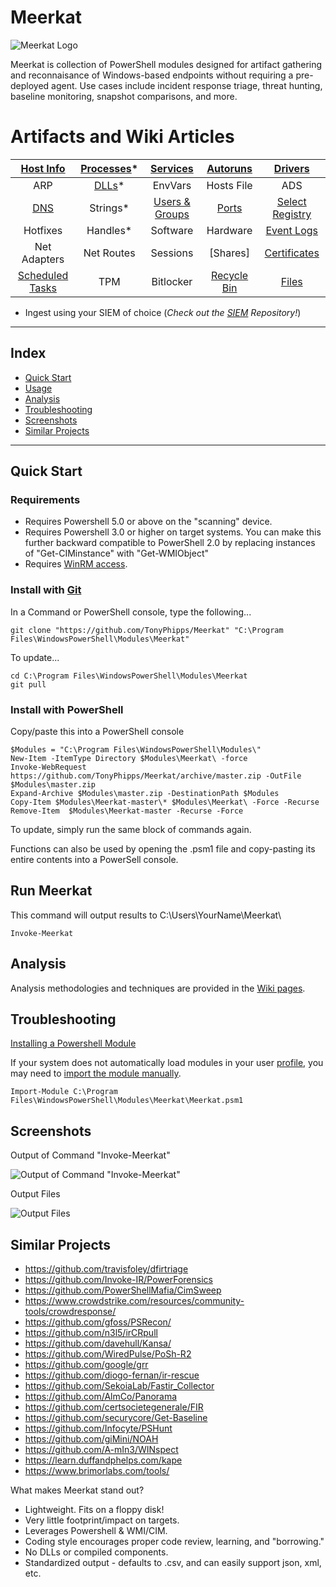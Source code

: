 # Meerkat
![Meerkat Logo](https://i.imgur.com/7gHUYBh.png)


Meerkat is collection of PowerShell modules designed for artifact gathering and reconnaisance of Windows-based endpoints without requiring a pre-deployed agent. Use cases include incident response triage, threat hunting, baseline monitoring, snapshot comparisons, and more.

# Artifacts and Wiki Articles
|       [Host Info](https://github.com/TonyPhipps/Meerkat/wiki/Computer)       | [Processes](https://github.com/TonyPhipps/Meerkat/wiki/Processes)* |      [Services](https://github.com/TonyPhipps/Meerkat/wiki/Services)      |   [Autoruns](https://github.com/TonyPhipps/Meerkat/wiki/Autoruns)    |      [Drivers](https://github.com/TonyPhipps/Meerkat/wiki/Drivers)      |
| :--------------------------------------------------------------------------: | :----------------------------------------------------------------: | :-----------------------------------------------------------------------: | :------------------------------------------------------------------: | :---------------------------------------------------------------------: |
|                                     ARP                                      |      [DLLs](https://github.com/TonyPhipps/Meerkat/wiki/DLLs)*      |                                  EnvVars                                  |                              Hosts File                              |                                   ADS                                   |
|            [DNS](https://github.com/TonyPhipps/Meerkat/wiki/DNS)             |                              Strings*                              | [Users & Groups](https://github.com/TonyPhipps/Meerkat/wiki/GroupMembers) |      [Ports](https://github.com/TonyPhipps/Meerkat/wiki/Ports)       | [Select Registry](https://github.com/TonyPhipps/Meerkat/wiki/Registry)  |
|                                   Hotfixes                                   |                              Handles*                              |                                  Software                                  |                               Hardware                               |   [Event Logs](https://github.com/TonyPhipps/Meerkat/wiki/EventLogs)    |
|                                 Net Adapters                                 |                             Net Routes                             |                                 Sessions                                  |                               [Shares]                               | [Certificates](https://github.com/TonyPhipps/Meerkat/wiki/Certificates) |
| [Scheduled Tasks](https://github.com/TonyPhipps/Meerkat/wiki/ScheduledTasks) |                                TPM                                 |                                 Bitlocker                                 | [Recycle Bin](https://github.com/TonyPhipps/Meerkat/wiki/RecycleBin) |        [Files](https://github.com/TonyPhipps/Meerkat/wiki/Files)        |

* Ingest using your SIEM of choice (_Check out the [SIEM](https://github.com/TonyPhipps/SIEM) Repository!_)
______________________________________________________

## Index

  * [Quick Start](#Quick-Start)
  * [Usage](#Usage)
  * [Analysis](#Analysis)
  * [Troubleshooting](#Troubleshooting)
  * [Screenshots](#Screenshots)
  * [Similar Projects](#Similar-Projects)
  
______________________________________________________

## Quick Start

### Requirements

* Requires Powershell 5.0 or above on the "scanning" device.
* Requires Powershell 3.0 or higher on target systems. You can make this further backward compatible to PowerShell 2.0 by replacing instances of "Get-CIMinstance" with "Get-WMIObject"
* Requires [WinRM access](https://github.com/TonyPhipps/Powershell/blob/master/Enable-WinRM.ps1).

### Install with [Git](https://gitforwindows.org/)

In a Command or PowerShell console, type the following...

```
git clone "https://github.com/TonyPhipps/Meerkat" "C:\Program Files\WindowsPowerShell\Modules\Meerkat"
```

To update...

```
cd C:\Program Files\WindowsPowerShell\Modules\Meerkat
git pull
```

### Install with PowerShell

Copy/paste this into a PowerShell console

```
$Modules = "C:\Program Files\WindowsPowerShell\Modules\"
New-Item -ItemType Directory $Modules\Meerkat\ -force
Invoke-WebRequest https://github.com/TonyPhipps/Meerkat/archive/master.zip -OutFile $Modules\master.zip
Expand-Archive $Modules\master.zip -DestinationPath $Modules
Copy-Item $Modules\Meerkat-master\* $Modules\Meerkat\ -Force -Recurse
Remove-Item  $Modules\Meerkat-master -Recurse -Force
```

To update, simply run the same block of commands again.

Functions can also be used by opening the .psm1 file and copy-pasting its entire contents into a PowerSell console.

## Run Meerkat

This command will output results to C:\Users\YourName\Meerkat\

```
Invoke-Meerkat
```

## Analysis

Analysis methodologies and techniques are provided in the [Wiki pages](https://github.com/TonyPhipps/Meerkat/wiki).

## Troubleshooting
[Installing a Powershell Module](https://msdn.microsoft.com/en-us/library/dd878350(v=vs.85).aspx)

If your system does not automatically load modules in your user [profile](https://docs.microsoft.com/en-us/powershell/module/microsoft.powershell.core/about/about_profiles?view=powershell-6), you may need to [import the module manually](https://msdn.microsoft.com/en-us/library/dd878284(v=vs.85).aspx).

```
Import-Module C:\Program Files\WindowsPowerShell\Modules\Meerkat\Meerkat.psm1
```

## Screenshots

Output of Command "Invoke-Meerkat"

![Output of Command "Invoke-Meerkat"](https://i.imgur.com/C5eKInZ.png)

Output Files

![Output Files](https://i.imgur.com/dy3f1Id.png)


## Similar Projects

- https://github.com/travisfoley/dfirtriage
- https://github.com/Invoke-IR/PowerForensics
- https://github.com/PowerShellMafia/CimSweep
- https://www.crowdstrike.com/resources/community-tools/crowdresponse/
- https://github.com/gfoss/PSRecon/
- https://github.com/n3l5/irCRpull
- https://github.com/davehull/Kansa/
- https://github.com/WiredPulse/PoSh-R2
- https://github.com/google/grr
- https://github.com/diogo-fernan/ir-rescue
- https://github.com/SekoiaLab/Fastir_Collector
- https://github.com/AlmCo/Panorama
- https://github.com/certsocietegenerale/FIR
- https://github.com/securycore/Get-Baseline
- https://github.com/Infocyte/PSHunt
- https://github.com/giMini/NOAH
- https://github.com/A-mIn3/WINspect
- https://learn.duffandphelps.com/kape
- https://www.brimorlabs.com/tools/

What makes Meerkat stand out?
- Lightweight. Fits on a floppy disk!
- Very little footprint/impact on targets.
- Leverages Powershell & WMI/CIM.
- Coding style encourages proper code review, learning, and "borrowing."
- No DLLs or compiled components.
- Standardized output - defaults to .csv, and can easily support json, xml, etc.
